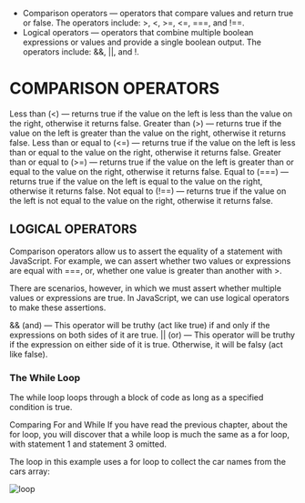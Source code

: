 * Comparison operators — operators that compare values and return true or false. The operators include: >, <, >=, <=, ===, and !==.
* Logical operators — operators that combine multiple boolean expressions or values and provide a single boolean output. The operators include: &&, ||, and !.
# COMPARISON OPERATORS
Less than (<) — returns true if the value on the left is less than the value on the right, otherwise it returns false.
Greater than (>) — returns true if the value on the left is greater than the value on the right, otherwise it returns false.
Less than or equal to (<=) — returns true if the value on the left is less than or equal to the value on the right, otherwise it returns false.
Greater than or equal to (>=) — returns true if the value on the left is greater than or equal to the value on the right, otherwise it returns false.
Equal to (===) — returns true if the value on the left is equal to the value on the right, otherwise it returns false.
Not equal to (!==) — returns true if the value on the left is not equal to the value on the right, otherwise it returns false.
## LOGICAL OPERATORS
Comparison operators allow us to assert the equality of a statement with JavaScript. For example, we can assert whether two values or expressions are equal with ===, or, whether one value is greater than another with >.

There are scenarios, however, in which we must assert whether multiple values or expressions are true. In JavaScript, we can use logical operators to make these assertions.

&& (and) — This operator will be truthy (act like true) if and only if the expressions on both sides of it are true.
|| (or) — This operator will be truthy if the expression on either side of it is true. Otherwise, it will be falsy (act like false).
### The While Loop
The while loop loops through a block of code as long as a specified condition is true.

Comparing For and While
If you have read the previous chapter, about the for loop, you will discover that a while loop is much the same as a for loop, with statement 1 and statement 3 omitted.

The loop in this example uses a for loop to collect the car names from the cars array:

![loop](https://i.pinimg.com/originals/1c/91/51/1c9151c33ac9559413e64205695a0ac3.jpg)